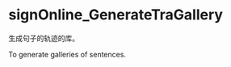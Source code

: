 signOnline_GenerateTraGallery
=============================

生成句子的轨迹的库。

To generate galleries of sentences.
